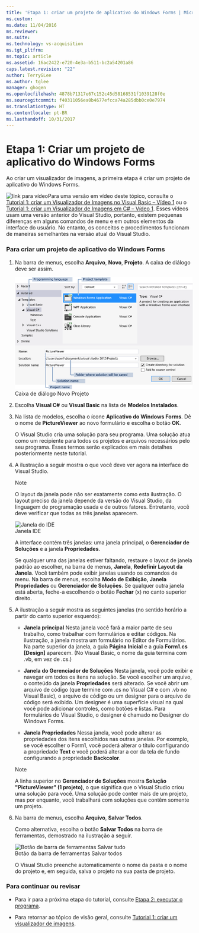 ```yaml
---
title: 'Etapa 1: criar um projeto de aplicativo do Windows Forms | Microsoft Docs'
ms.custom: 
ms.date: 11/04/2016
ms.reviewer: 
ms.suite: 
ms.technology: vs-acquisition
ms.tgt_pltfrm: 
ms.topic: article
ms.assetid: 16ac2422-e720-4e3a-b511-bc2a54201a86
caps.latest.revision: "22"
author: TerryGLee
ms.author: tglee
manager: ghogen
ms.openlocfilehash: 4878b71317e67c152c45d58168531f1039128f0e
ms.sourcegitcommit: f40311056ea0b4677efcca74a285dbb0ce0e7974
ms.translationtype: HT
ms.contentlocale: pt-BR
ms.lasthandoff: 10/31/2017
---
```

# <a name="step-1-create-a-windows-forms-application-project"></a>Etapa 1: Criar um projeto de aplicativo do Windows Forms
Ao criar um visualizador de imagens, a primeira etapa é criar um projeto de aplicativo do Windows Forms.  
  
 ![link para vídeo](../data-tools/media/playvideo.gif "PlayVideo")Para uma versão em vídeo deste tópico, consulte o [Tutorial 1: criar um Visualizador de Imagens no Visual Basic – Vídeo 1](http://go.microsoft.com/fwlink/?LinkId=205209) ou o [Tutorial 1: criar um Visualizador de Imagens em C# – Vídeo 1](http://go.microsoft.com/fwlink/?LinkId=205199). Esses vídeos usam uma versão anterior do Visual Studio, portanto, existem pequenas diferenças em alguns comandos de menu e em outros elementos da interface do usuário. No entanto, os conceitos e procedimentos funcionam de maneiras semelhantes na versão atual do Visual Studio.  
  
### <a name="to-create-a-windows-forms-application-project"></a>Para criar um projeto de aplicativo do Windows Forms  
  
1.  Na barra de menus, escolha **Arquivo**, **Novo**, **Projeto**. A caixa de diálogo deve ser assim.  
  
     ![Caixa de diálogo Novo projeto](../ide/media/newprojectdialogcallouts.png "NewProjectDialogCallouts")  
Caixa de diálogo Novo Projeto  
  
2.  Escolha **Visual C#** ou **Visual Basic** na lista de **Modelos Instalados**.  
  
3.  Na lista de modelos, escolha o ícone **Aplicativo do Windows Forms**. Dê o nome de **PictureViewer** ao novo formulário e escolha o botão **OK**.  
  
     O Visual Studio cria uma solução para seu programa. Uma solução atua como um recipiente para todos os projetos e arquivos necessários pelo seu programa. Esses termos serão explicados em mais detalhes posteriormente neste tutorial.  
  
4.  A ilustração a seguir mostra o que você deve ver agora na interface do Visual Studio.  
  
    > [!NOTE]
    >  O layout da janela pode não ser exatamente como esta ilustração. O layout preciso da janela depende da versão do Visual Studio, da linguagem de programação usada e de outros fatores. Entretanto, você deve verificar que todas as três janelas aparecem.  
  
     ![Janela do IDE](../ide/media/express_ideoverview_visio.png "Express_IDEOverview_Visio")  
Janela IDE  
  
     A interface contém três janelas: uma janela principal, o **Gerenciador de Soluções** e a janela **Propriedades**.  
  
     Se qualquer uma das janelas estiver faltando, restaure o layout de janela padrão ao escolher, na barra de menus, **Janela**, **Redefinir Layout da Janela**. Você também pode exibir janelas usando os comandos de menu. Na barra de menus, escolha **Modo de Exibição**, **Janela Propriedades** ou **Gerenciador de Soluções**. Se qualquer outra janela está aberta, feche-a escolhendo o botão **Fechar** (x) no canto superior direito.  
  
5.  A ilustração a seguir mostra as seguintes janelas (no sentido horário a partir do canto superior esquerdo):  
  
    -   **Janela principal** Nesta janela você fará a maior parte de seu trabalho, como trabalhar com formulários e editar códigos. Na ilustração, a janela mostra um formulário no Editor de Formulários. Na parte superior da janela, a guia **Página Inicial** e a guia **Form1.cs [Design]** aparecem. (No Visual Basic, o nome da guia termina com .vb, em vez de .cs.)  
  
    -   **Janela do Gerenciador de Soluções** Nesta janela, você pode exibir e navegar em todos os itens na solução. Se você escolher um arquivo, o conteúdo da janela **Propriedades** será alterado. Se você abrir um arquivo de código (que termine com .cs no Visual C# e com .vb no Visual Basic), o arquivo de código ou um designer para o arquivo de código será exibido. Um designer é uma superfície visual na qual você pode adicionar controles, como botões e listas. Para formulários do Visual Studio, o designer é chamado no Designer do Windows Forms.  
  
    -   **Janela Propriedades** Nessa janela, você pode alterar as propriedades dos itens escolhidos nas outras janelas. Por exemplo, se você escolher o Form1, você poderá alterar o título configurando a propriedade **Text** e você poderá alterar a cor da tela de fundo configurando a propriedade **Backcolor**.  
  
    > [!NOTE]
    >  A linha superior no **Gerenciador de Soluções** mostra **Solução "PictureViewer" (1 projeto)**, o que significa que o Visual Studio criou uma solução para você. Uma solução pode conter mais de um projeto, mas por enquanto, você trabalhará com soluções que contêm somente um projeto.  
  
6.  Na barra de menus, escolha **Arquivo**, **Salvar Todos**.  
  
     Como alternativa, escolha o botão **Salvar Todos** na barra de ferramentas, demostrado na ilustração a seguir.  
  
     ![Botão de barra de ferramentas Salvar tudo](../ide/media/express_iconsaveall.png "Express_IconSaveAll")  
Botão da barra de ferramentas Salvar todos  
  
     O Visual Studio preenche automaticamente o nome da pasta e o nome do projeto e, em seguida, salva o projeto na sua pasta de projeto.  
  
### <a name="to-continue-or-review"></a>Para continuar ou revisar  
  
-   Para ir para a próxima etapa do tutorial, consulte [Etapa 2: executar o programa](../ide/step-2-run-your-program.md).  
  
-   Para retornar ao tópico de visão geral, consulte [Tutorial 1: criar um visualizador de imagens](../ide/tutorial-1-create-a-picture-viewer.md).